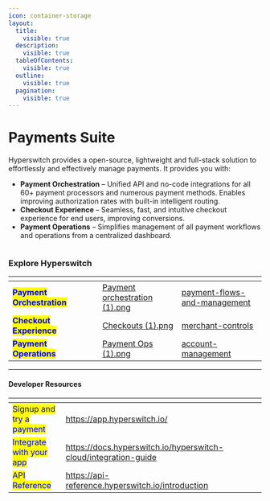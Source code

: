 ```yaml
---
icon: container-storage
layout:
  title:
    visible: true
  description:
    visible: true
  tableOfContents:
    visible: true
  outline:
    visible: true
  pagination:
    visible: true
---
```


# Payments Suite

Hyperswitch provides a open-source, lightweight and full-stack solution to effortlessly and effectively manage payments. It provides you with:

* **Payment Orchestration** – Unified API and no-code integrations for all 60+ payment processors and numerous payment methods. Enables improving authorization rates with built-in intelligent routing.
* **Checkout Experience** – Seamless, fast, and intuitive checkout experience for end users, improving conversions.
* **Payment Operations** – Simplifies management of all payment workflows and operations from a centralized dashboard.

<figure><img src=".gitbook/assets/docs_hs (1) (1).png" alt=""><figcaption></figcaption></figure>

### Explore Hyperswitch&#x20;

<table data-view="cards"><thead><tr><th></th><th data-hidden></th><th data-hidden></th><th data-hidden data-card-cover data-type="files"></th><th data-hidden data-card-target data-type="content-ref"></th></tr></thead><tbody><tr><td><mark style="color:blue;"><strong>Payment Orchestration</strong></mark></td><td></td><td></td><td><a href=".gitbook/assets/Payment orchestration (1).png">Payment orchestration (1).png</a></td><td><a href="explore-hyperswitch/payment-flows-and-management/">payment-flows-and-management</a></td></tr><tr><td><mark style="color:blue;"><strong>Checkout Experience</strong></mark></td><td></td><td></td><td><a href=".gitbook/assets/Checkouts (1).png">Checkouts (1).png</a></td><td><a href="explore-hyperswitch/merchant-controls/">merchant-controls</a></td></tr><tr><td><mark style="color:blue;"><strong>Payment Operations</strong></mark></td><td></td><td></td><td><a href=".gitbook/assets/Payment Ops (1).png">Payment Ops (1).png</a></td><td><a href="explore-hyperswitch/account-management/">account-management</a></td></tr></tbody></table>

***

#### **Developer Resources**

<table data-column-title-hidden data-view="cards" data-full-width="false"><thead><tr><th></th><th data-hidden data-card-target data-type="content-ref"></th><th data-hidden></th><th data-hidden></th><th data-hidden data-type="content-ref"></th></tr></thead><tbody><tr><td><mark style="color:blue;">Signup and try a payment</mark> </td><td><a href="https://app.hyperswitch.io/">https://app.hyperswitch.io/</a></td><td></td><td></td><td></td></tr><tr><td><mark style="color:blue;">Integrate with your app</mark></td><td><a href="https://docs.hyperswitch.io/hyperswitch-cloud/integration-guide">https://docs.hyperswitch.io/hyperswitch-cloud/integration-guide</a></td><td></td><td></td><td></td></tr><tr><td><mark style="color:blue;">API Reference</mark></td><td><a href="https://api-reference.hyperswitch.io/introduction">https://api-reference.hyperswitch.io/introduction</a></td><td></td><td></td><td></td></tr></tbody></table>
